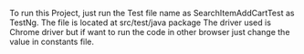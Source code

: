 To run this Project, just run the Test file name as SearchItemAddCartTest as TestNg.
The file is located at src/test/java package
The driver used is Chrome driver but if want to run the code in other browser just change the value in constants file.
